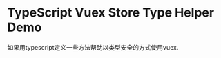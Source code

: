 TypeScript Vuex Store Type Helper Demo
======================================

如果用typescript定义一些方法帮助以类型安全的方式使用vuex.


